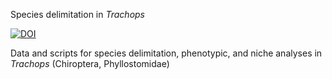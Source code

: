 Species delimitation in <i>Trachops</i>

<a href="https://zenodo.org/badge/latestdoi/631037211"><img src="https://zenodo.org/badge/631037211.svg" alt="DOI"></a>

Data and scripts for species delimitation, phenotypic, and niche analyses in <i>Trachops</i> (Chiroptera, Phyllostomidae)
